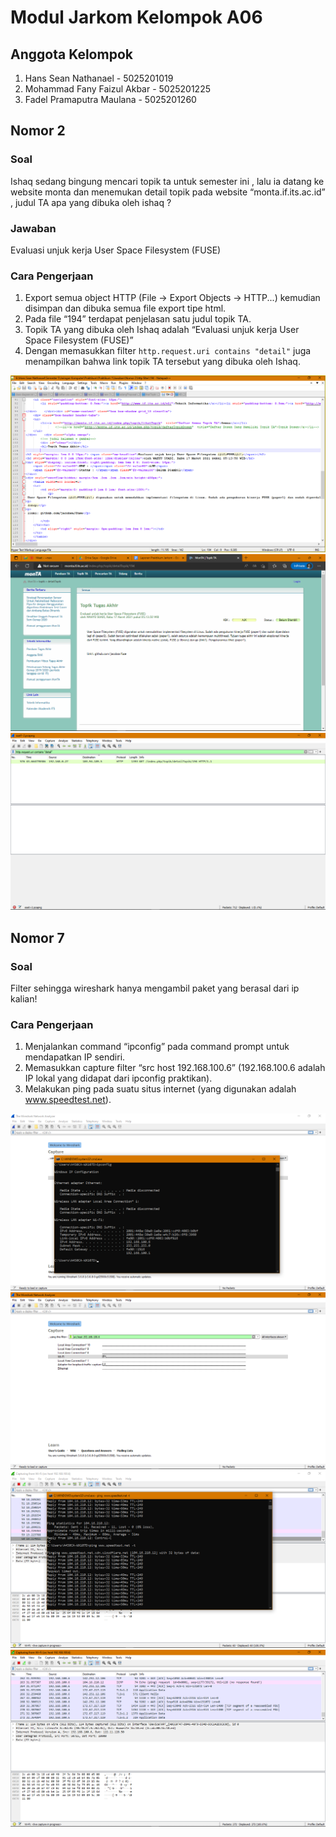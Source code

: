 # Modul Jarkom Kelompok A06

## Anggota Kelompok
1. Hans Sean Nathanael - 5025201019
2. Mohammad Fany Faizul Akbar - 5025201225
3. Fadel Pramaputra Maulana - 5025201260

## Nomor 2
### Soal
Ishaq sedang bingung mencari topik ta untuk semester ini , lalu ia datang ke website
monta dan menemukan detail topik pada website “monta.if.its.ac.id” , judul TA apa
yang dibuka oleh ishaq ?

### Jawaban
Evaluasi unjuk kerja User Space Filesystem (FUSE)

### Cara Pengerjaan
1. Export semua object HTTP (File -> Export Objects -> HTTP...) kemudian disimpan dan dibuka semua file export tipe html.
2. Pada file “194” terdapat penjelasan satu judul topik TA.
3. Topik TA yang dibuka oleh Ishaq adalah “Evaluasi unjuk kerja User Space Filesystem (FUSE)”
4. Dengan memasukkan filter ```http.request.uri contains "detail"``` juga menampilkan bahwa link topik TA tersebut yang dibuka oleh Ishaq.

![dokumentasi 2-1](image/Nomor%202/jawaban%202-2.png)
![dokumentasi 2-2](image/Nomor%202/jawaban%202-3.png)
![dokumentasi 2-3](image/Nomor%202/jawaban%202-1.png)

## Nomor 7
### Soal
Filter sehingga wireshark hanya mengambil paket yang berasal dari ip kalian!

### Cara Pengerjaan
1. Menjalankan command “ipconfig” pada command prompt untuk mendapatkan IP sendiri.
2. Memasukkan capture filter “src host 192.168.100.6” (192.168.100.6 adalah IP lokal yang didapat dari ipconfig praktikan).
3. Melakukan ping pada suatu situs internet (yang digunakan adalah www.speedtest.net).

![dokumentasi 7-1](image/Nomor%207/jawaban%20nomor%207-1.png)
![dokumentasi 7-2](image/Nomor%207/jawaban%20nomor%207-2.png)
![dokumentasi 7-3](image/Nomor%207/jawaban%20nomor%207-3.png)
![dokumentasi 7-4](image/Nomor%207/jawaban%20nomor%207-4.png)


